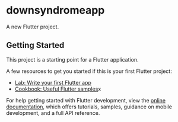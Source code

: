 # downsyndromeapp

A new Flutter project.

## Getting Started

This project is a starting point for a Flutter application.

A few resources to get you started if this is your first Flutter project:

- [Lab: Write your first Flutter app](https://docs.flutter.dev/get-started/codelab)
- [Cookbook: Useful Flutter samples](https://docs.flutter.dev/cookbook)x

For help getting started with Flutter development, view the
[online documentation](https://docs.flutter.dev/), which offers tutorials,
samples, guidance on mobile development, and a full API reference.
